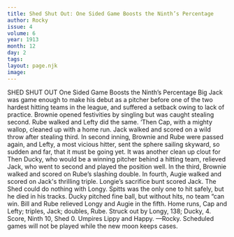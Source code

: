 ```yaml
---
title: Shed Shut Out: One Sided Game Boosts the Ninth’s Percentage
author: Rocky
issue: 4
volume: 6
year: 1913
month: 12
day: 2
tags:
layout: page.njk
image:
---
```

SHED SHUT OUT    One Sided Game Boosts the Ninth’s Percentage   Big Jack was game enough to make his debut as a pitcher before one of the two hardest hitting teams in the league, and suffered a setback owing to lack of practice. Brownie opened festivities by singling but was caught stealing second. Rube walked and Lefty did the same. ‘Then Cap, with a mighty wallop, cleaned up with a home run. Jack walked and scored on a wild throw after stealing third. In second inning, Brownie and Rube were passed again, and Lefty, a most vicious hitter, sent the sphere sailing skyward, so sudden and far, that it must be going yet. It was another clean up clout for Then Ducky, who would be a winning pitcher behind a hitting team, relieved Jack, who went to second and played the position well. In the third, Brownie walked and scored on Rube’s slashing double. In fourth, Augie walked and scored on Jack's thrilling triple. Longie’s sacrifice bunt scored Jack. The Shed could do nothing with Longy. Spitts was the only one to hit safely, but he died in his tracks. Ducky pitched fine ball, but without hits, no team “can win. Bill and Rube relieved Longy and Augie in the fifth. Home runs, Cap and Lefty; triples, Jack; doubles, Rube. Struck out by Longy, 138; Ducky, 4. Score, Ninth 10, Shed 0. Umpires Lippy and Happy. —Rocky.       Scheduled games will not be played while the new moon keeps cases. 
